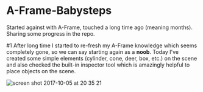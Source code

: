 # A-Frame-Babysteps
Started against with A-Frame, touched a long time ago (meaning months). Sharing some progress in the repo.

#1 After long time I started to re-fresh my A-Frame knowledge which seems completely gone, so we can say starting again as a **noob**. Today I've created some simple elements (cylinder, cone, deer, box, etc.) on the scene and also checked the built-in inspector tool which is amazingly helpful to place objects on the scene.

![screen shot 2017-10-05 at 20 35 21](https://user-images.githubusercontent.com/9334646/31246490-d591df0e-aa0d-11e7-8217-1db3e65c07bc.png)

